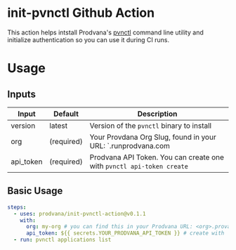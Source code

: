 # init-pvnctl Github Action

This action helps intstall Prodvana's [pvnctl](https://github.com/prodvana/pvnctl) command line utility and initialize authentication so you can use it during CI runs.

# Usage

## Inputs

| Input      | Default    | Description                                                           |
| ---------- | ---------- | --------------------------------------------------------------------- |
| version    | latest     | Version of the `pvnctl` binary to install                             |
| org        | (required) | Your Provdana Org Slug, found in your URL: `<org>.runprodvana.com     |
| api_token  | (required) | Prodvana API Token. You can create one with `pvnctl api-token create` |

## Basic Usage

```yaml
steps:
  - uses: prodvana/init-pvnctl-action@v0.1.1
    with:
      org: my-org # you can find this in your Prodvana URL: <org>.provana.io 
      api_token: ${{ secrets.YOUR_PRODVANA_API_TOKEN }} # create with `pvnctl api-tokens create`
  - run: pvnctl applications list 

```
